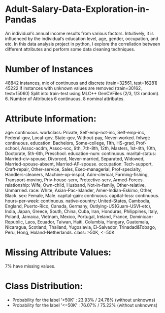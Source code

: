 # Adult-Salary-Data-Exploration-in-Pandas

An individual’s annual income results from various factors. Intuitively, it is influenced by the individual’s education level, age, gender, occupation, and etc. 
In this data analysis project in python, I explore the correllation between different attributes and perform some data cleaning techniques.

# Number of Instances
48842 instances, mix of continuous and discrete (train=32561, test=16281)
45222 if instances with unknown values are removed (train=30162, test=15060)
Split into train-test using MLC++ GenCVFiles (2/3, 1/3 random).
6. Number of Attributes
6 continuous, 8 nominal attributes.

# Attribute Information:
age: continuous.
workclass: Private, Self-emp-not-inc, Self-emp-inc, Federal-gov, Local-gov, State-gov, Without-pay, Never-worked.
fnlwgt: continuous.
education: Bachelors, Some-college, 11th, HS-grad, Prof-school, Assoc-acdm, Assoc-voc, 9th, 7th-8th, 12th, Masters, 1st-4th, 10th, Doctorate, 5th-6th, Preschool.
education-num: continuous.
marital-status: Married-civ-spouse, Divorced, Never-married, Separated, Widowed, Married-spouse-absent, Married-AF-spouse.
occupation: Tech-support, Craft-repair, Other-service, Sales, Exec-managerial, Prof-specialty, Handlers-cleaners, Machine-op-inspct, Adm-clerical, Farming-fishing, Transport-moving, Priv-house-serv, Protective-serv, Armed-Forces.
relationship: Wife, Own-child, Husband, Not-in-family, Other-relative, Unmarried.
race: White, Asian-Pac-Islander, Amer-Indian-Eskimo, Other, Black.
sex: Female, Male.
capital-gain: continuous.
capital-loss: continuous.
hours-per-week: continuous.
native-country: United-States, Cambodia, England, Puerto-Rico, Canada, Germany, Outlying-US(Guam-USVI-etc), India, Japan, Greece, South, China, Cuba, Iran, Honduras, Philippines, Italy, Poland, Jamaica, Vietnam, Mexico, Portugal, Ireland, France, Dominican-Republic, Laos, Ecuador, Taiwan, Haiti, Columbia, Hungary, Guatemala, Nicaragua, Scotland, Thailand, Yugoslavia, El-Salvador, Trinadad&Tobago, Peru, Hong, Holand-Netherlands.
class: >50K, <=50K
# Missing Attribute Values:
7% have missing values.
# Class Distribution:
* Probability for the label '>50K' : 23.93% / 24.78% (without unknowns)
* Probability for the label '<=50K' : 76.07% / 75.22% (without unknowns)
